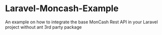 # Laravel-Moncash-Example
An example on how to integrate the base MonCash Rest API in your Laravel project without ant 3rd party package
